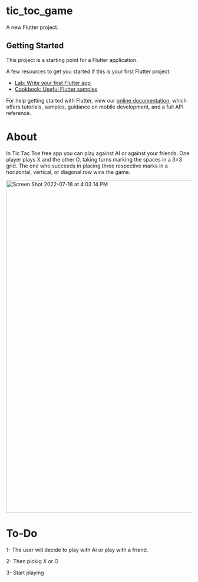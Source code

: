 
# tic_toc_game

A new Flutter project.

## Getting Started

This project is a starting point for a Flutter application.

A few resources to get you started if this is your first Flutter project:

- [Lab: Write your first Flutter app](https://flutter.dev/docs/get-started/codelab)
- [Cookbook: Useful Flutter samples](https://flutter.dev/docs/cookbook)

For help getting started with Flutter, view our
[online documentation](https://flutter.dev/docs), which offers tutorials,
samples, guidance on mobile development, and a full API reference.


# About
In Tic Tac Toe free app you can play against AI or against your friends. One player plays X and the other O, taking turns marking the spaces in a 3×3 grid. The one who succeeds in placing three respective marks in a horizontal, vertical, or diagonal row wins the game.






<img width="902" alt="Screen Shot 2022-07-18 at 4 03 14 PM" src="https://user-images.githubusercontent.com/106480594/179618519-39a36d34-643f-41d4-8e3c-2b82038ee03e.png">





# To-Do
1- The user will decide  to play with Ai or play with a friend.


2- Then pickig X or O


3- Start playing
